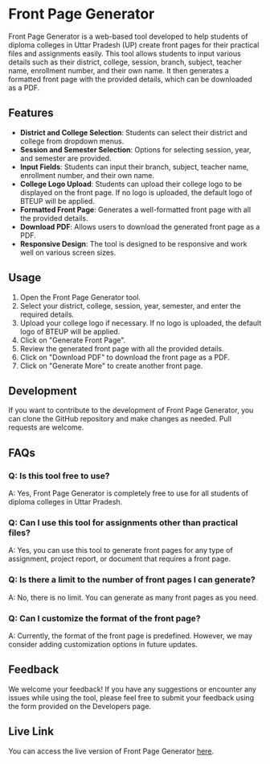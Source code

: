 # Front Page Generator

Front Page Generator is a web-based tool developed to help students of diploma colleges in Uttar Pradesh (UP) create front pages for their practical files and assignments easily. This tool allows students to input various details such as their district, college, session, branch, subject, teacher name, enrollment number, and their own name. It then generates a formatted front page with the provided details, which can be downloaded as a PDF.

## Features

- **District and College Selection**: Students can select their district and college from dropdown menus.
- **Session and Semester Selection**: Options for selecting session, year, and semester are provided.
- **Input Fields**: Students can input their branch, subject, teacher name, enrollment number, and their own name.
- **College Logo Upload**: Students can upload their college logo to be displayed on the front page. If no logo is uploaded, the default logo of BTEUP will be applied.
- **Formatted Front Page**: Generates a well-formatted front page with all the provided details.
- **Download PDF**: Allows users to download the generated front page as a PDF.
- **Responsive Design**: The tool is designed to be responsive and work well on various screen sizes.

## Usage

1. Open the Front Page Generator tool.
2. Select your district, college, session, year, semester, and enter the required details.
3. Upload your college logo if necessary. If no logo is uploaded, the default logo of BTEUP will be applied.
4. Click on "Generate Front Page".
5. Review the generated front page with all the provided details.
6. Click on "Download PDF" to download the front page as a PDF.
7. Click on "Generate More" to create another front page.

## Development

If you want to contribute to the development of Front Page Generator, you can clone the GitHub repository and make changes as needed. Pull requests are welcome.

## FAQs

### Q: Is this tool free to use?
A: Yes, Front Page Generator is completely free to use for all students of diploma colleges in Uttar Pradesh.

### Q: Can I use this tool for assignments other than practical files?
A: Yes, you can use this tool to generate front pages for any type of assignment, project report, or document that requires a front page.

### Q: Is there a limit to the number of front pages I can generate?
A: No, there is no limit. You can generate as many front pages as you need.

### Q: Can I customize the format of the front page?
A: Currently, the format of the front page is predefined. However, we may consider adding customization options in future updates.

## Feedback

We welcome your feedback! If you have any suggestions or encounter any issues while using the tool, please feel free to submit your feedback using the form provided on the Developers page.

## Live Link

You can access the live version of Front Page Generator [here](https://fpglatest.vercel.app/).